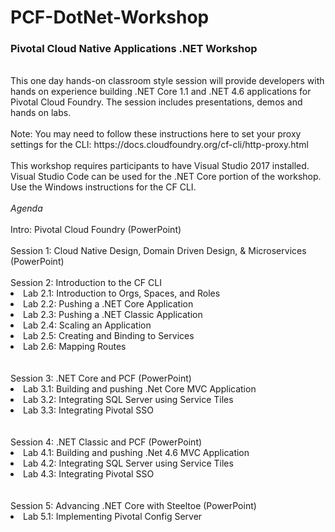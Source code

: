 # PCF-DotNet-Workshop

<h3>Pivotal Cloud Native Applications .NET Workshop</h3>
<br/>
This one day hands-on classroom style session will provide developers with hands on experience building .NET Core 1.1 and .NET 4.6 applications for Pivotal Cloud Foundry. The session includes presentations, demos and hands on labs.
<br/><br/>
Note: You may need to follow these instructions here to set your proxy settings for the CLI: https://docs.cloudfoundry.org/cf-cli/http-proxy.html<br/><br/>
This workshop requires participants to have Visual Studio 2017 installed.  Visual Studio Code can be used for the .NET Core portion of the workshop.  Use the Windows instructions for the CF CLI. 
<br/><br/>
<em>Agenda</em><br/><br/>
Intro: Pivotal Cloud Foundry (PowerPoint)<br/><br/>
Session 1: Cloud Native Design, Domain Driven Design, & Microservices (PowerPoint)<br/><br/>
Session 2: Introduction to the CF CLI
  <li>Lab 2.1: Introduction to Orgs, Spaces, and Roles</li>
  <li>Lab 2.2: Pushing a .NET Core Application</li>
  <li>Lab 2.3: Pushing a .NET Classic Application</li>
  <li>Lab 2.4: Scaling an Application</li>
  <li>Lab 2.5: Creating and Binding to Services</li>
  <li>Lab 2.6: Mapping Routes</li>
<br/><br/>
Session 3: .NET Core and PCF (PowerPoint)<br/>
  <li>Lab 3.1: Building and pushing .Net Core MVC Application</li>
  <li>Lab 3.2: Integrating SQL Server using Service Tiles</li>
  <li>Lab 3.3: Integrating Pivotal SSO</li>
<br/><br/>
Session 4: .NET Classic and PCF (PowerPoint)
  <li>Lab 4.1: Building and pushing .Net 4.6 MVC Application</li>
  <li>Lab 4.2: Integrating SQL Server using Service Tiles</li>
  <li>Lab 4.3: Integrating Pivotal SSO</li>
<br/><br/>
Session 5: Advancing .NET Core with Steeltoe (PowerPoint)
  <li>Lab 5.1: Implementing Pivotal Config Server</li>
<br/><br/>
